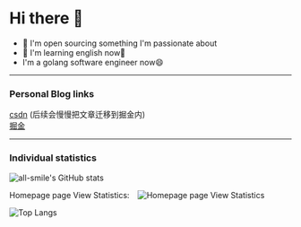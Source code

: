 # Hi there 👋


- 🔭 I'm open sourcing something I'm passionate about
- 📖 I'm learning english now💪
- I'm a golang software engineer now😄

---

### Personal Blog links

[csdn](https://blog.csdn.net/Jokeronee?type=blog) (后续会慢慢把文章迁移到掘金内)
<br/>
[掘金](https://juejin.cn/user/176380262497832)

---

### Individual statistics

![all-smile's GitHub stats](https://github-readme-stats.vercel.app/api?username=here-Leslie-Lau&show_icons=true&theme=tokyonight)

Homepage page View Statistics: &ensp;
![Homepage page View Statistics](https://profile-counter.glitch.me/here-Leslie-Lau/count.svg)

![Top Langs](https://github-readme-stats.vercel.app/api/top-langs/?username=here-Leslie-Lau&layout=compact&theme=tokyonight)

